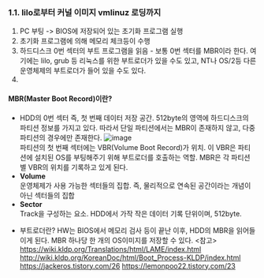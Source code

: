 ### 1.1. lilo로부터 커널 이미지 vmlinuz 로딩까지
1. PC 부팅 -> BIOS에 저장되어 있는 초기화 프로그램 실행
1. 초기화 프로그램에 의해 메모리 체크등이 수행
1. 하드디스크 0번 섹터의 부트 프로그램을 읽음 - 보통 0번 섹터를 MBR이라 한다. 여기에는 lilo, grub 등 리눅스를 위한 부트로더가 있을 수도 있고, NT나 OS/2등 다른 운영체제의 부트로더가 들어 있을 수도 있다.
1. 

#### MBR(Master Boot Record)이란?
- HDD의 0번 섹터 즉, 첫 번째 데이터 저장 공간. 512byte의 영역에 하드디스크의 파티션 정보를 가지고 있다. 따라서 단일 파티션에서는 MBR이 존재하지 않고, 다중 파티션의 경우에만 존재한다.   ![image](https://user-images.githubusercontent.com/71350045/212245249-d5561095-b396-4037-b5ca-a8966722cb2e.png)<br/>파티션의 첫 번째 섹터에는 VBR(Volume Boot Record)가 위치. 이 VBR은 파티션에 설치된 OS를 부팅해주기 위해 부트로더를 호출하는 역할. MBR은 각 파티션별 VBR의 위치를 기록하고 있게 된다.
- **Volume**<br/>운영체제가 사용 가능한 섹터들의 집합. 즉, 물리적으로 연속된 공간이라는 개념이 아닌 섹터들의 집합
- **Sector**<br/>Track을 구성하는 요소. HDD에서 가작 작은 데이터 기록 단위이며, 512byte.

* 부트로더란?
HW는 BIOS에서 메모리 검사 등이 끝난 이후, HDD의 MBR을 읽어들이게 된다. MBR 하나당 한 개의 OS이미지를 저장할 수 있다.
<참고>
https://wiki.kldp.org/Translations/html/LAME/index.html
http://wiki.kldp.org/KoreanDoc/html/Boot_Process-KLDP/index.html
https://jackeros.tistory.com/26
https://lemonpoo22.tistory.com/23
